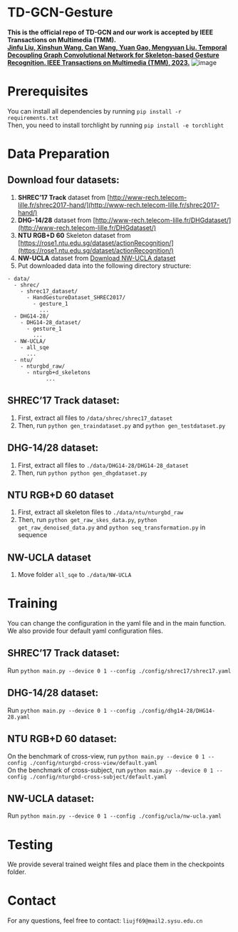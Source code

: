 # TD-GCN-Gesture
**This is the official repo of TD-GCN and our work is accepted by IEEE Transactions on Multimedia (TMM).** <br />
**[Jinfu Liu, Xinshun Wang, Can Wang, Yuan Gao, Mengyuan Liu. Temporal Decoupling Graph Convolutional Network for Skeleton-based Gesture Recognition. IEEE Transactions on Multimedia (TMM), 2023.](https://ieeexplore.ieee.org/document/10113233)**
![image](https://github.com/liujf69/TD-GCN-Gesture/blob/master/fig.png)
# Prerequisites
You can install all dependencies by running ```pip install -r requirements.txt```  <br />
Then, you need to install torchlight by running ```pip install -e torchlight```  <br />

# Data Preparation
## Download four datasets:
1. **SHREC’17 Track** dataset from [http://www-rech.telecom-lille.fr/shrec2017-hand/](http://www-rech.telecom-lille.fr/shrec2017-hand/) <br />
2. **DHG-14/28** dataset from [http://www-rech.telecom-lille.fr/DHGdataset/](http://www-rech.telecom-lille.fr/DHGdataset/) <br />
3. **NTU RGB+D 60** Skeleton dataset from [https://rose1.ntu.edu.sg/dataset/actionRecognition/](https://rose1.ntu.edu.sg/dataset/actionRecognition/) <br />
4. **NW-UCLA** dataset from [Download NW-UCLA dataset](https://www.dropbox.com/s/10pcm4pksjy6mkq/all_sqe.zip?dl=0) <br />
5. Put downloaded data into the following directory structure:
```
- data/
  - shrec/
    - shrec17_dataset/
	  - HandGestureDataset_SHREC2017/
	    - gesture_1
	      ...
  - DHG14-28/
    - DHG14-28_dataset/
	  - gesture_1
	    ...
  - NW-UCLA/
    - all_sqe
      ...
  - ntu/
    - nturgbd_raw/
	  - nturgb+d_skeletons
            ...
```
## SHREC’17 Track dataset:
1. First, extract all files to ```/data/shrec/shrec17_dataset``` <br />
2. Then, run ```python gen_traindataset.py``` and ```python gen_testdataset.py``` <br />

## DHG-14/28 dataset:
1. First, extract all files to ```./data/DHG14-28/DHG14-28_dataset``` <br />
2. Then, run ```python python gen_dhgdataset.py```

## NTU RGB+D 60 dataset
1. First, extract all skeleton files to ```./data/ntu/nturgbd_raw``` <br />
2. Then, run ```python get_raw_skes_data.py```, ```python get_raw_denoised_data.py``` and ```python seq_transformation.py``` in sequence <br />

## NW-UCLA dataset
1. Move folder ```all_sqe``` to ```./data/NW-UCLA```

# Training
You can change the configuration in the yaml file and in the main function. We also provide four default yaml configuration files. <br />
## SHREC’17 Track dataset:
Run ```python main.py --device 0 1 --config ./config/shrec17/shrec17.yaml``` <br />
## DHG-14/28 dataset:
Run ```python main.py --device 0 1 --config ./config/dhg14-28/DHG14-28.yaml``` <br />
## NTU RGB+D 60 dataset:
On the benchmark of cross-view, run ```python main.py --device 0 1 --config ./config/nturgbd-cross-view/default.yaml``` <br />
On the benchmark of cross-subject, run ```python main.py --device 0 1 --config ./config/nturgbd-cross-subject/default.yaml``` <br />
## NW-UCLA dataset:
Run ```python main.py --device 0 1 --config ./config/ucla/nw-ucla.yaml``` <br />

# Testing
We provide several trained weight files and place them in the checkpoints folder.

# Contact
For any questions, feel free to contact: ```liujf69@mail2.sysu.edu.cn```

